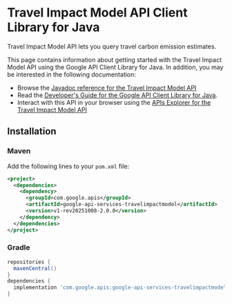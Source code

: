 # Travel Impact Model API Client Library for Java

Travel Impact Model API lets you query travel carbon emission estimates.

This page contains information about getting started with the Travel Impact Model API
using the Google API Client Library for Java. In addition, you may be interested
in the following documentation:

* Browse the [Javadoc reference for the Travel Impact Model API][javadoc]
* Read the [Developer's Guide for the Google API Client Library for Java][google-api-client].
* Interact with this API in your browser using the [APIs Explorer for the Travel Impact Model API][api-explorer]

## Installation

### Maven

Add the following lines to your `pom.xml` file:

```xml
<project>
  <dependencies>
    <dependency>
      <groupId>com.google.apis</groupId>
      <artifactId>google-api-services-travelimpactmodel</artifactId>
      <version>v1-rev20251008-2.0.0</version>
    </dependency>
  </dependencies>
</project>
```

### Gradle

```gradle
repositories {
  mavenCentral()
}
dependencies {
  implementation 'com.google.apis:google-api-services-travelimpactmodel:v1-rev20251008-2.0.0'
}
```

[javadoc]: https://googleapis.dev/java/google-api-services-travelimpactmodel/latest/index.html
[google-api-client]: https://github.com/googleapis/google-api-java-client/
[api-explorer]: https://developers.google.com/apis-explorer/#p/travelimpactmodel/v1/

